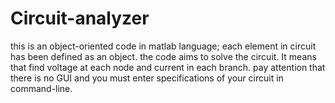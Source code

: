 # Circuit-analyzer
this is an object-oriented code in matlab language; each element in circuit has been defined as an object. the code aims to solve the circuit. It means that
find voltage at each node and current in each branch. pay attention that there is no GUI and you must enter specifications of your circuit in command-line.
